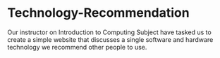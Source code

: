 # Technology-Recommendation
Our instructor on Introduction to Computing Subject have tasked us to create a simple website that discusses a single software and hardware technology we recommend other people to use.

